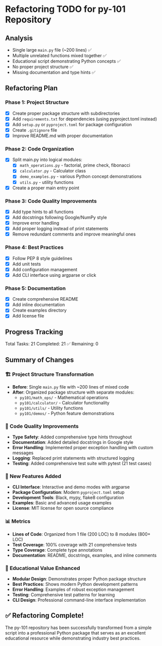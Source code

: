 # Refactoring TODO for py-101 Repository

## Analysis
- Single large `main.py` file (~200 lines) ✅
- Multiple unrelated functions mixed together ✅
- Educational script demonstrating Python concepts ✅
- No proper project structure ✅
- Missing documentation and type hints ✅

## Refactoring Plan

### Phase 1: Project Structure
- [x] Create proper package structure with subdirectories
- [x] Add `requirements.txt` for dependencies (using pyproject.toml instead)
- [x] Add `setup.py` or `pyproject.toml` for package configuration
- [x] Create `.gitignore` file
- [x] Improve README.md with proper documentation

### Phase 2: Code Organization
- [x] Split main.py into logical modules:
  - [x] `math_operations.py` - factorial, prime check, fibonacci
  - [x] `calculator.py` - Calculator class
  - [x] `demo_examples.py` - various Python concept demonstrations
  - [x] `utils.py` - utility functions
- [x] Create a proper main entry point

### Phase 3: Code Quality Improvements
- [x] Add type hints to all functions
- [x] Add docstrings following Google/NumPy style
- [x] Improve error handling
- [x] Add proper logging instead of print statements
- [x] Remove redundant comments and improve meaningful ones

### Phase 4: Best Practices
- [x] Follow PEP 8 style guidelines
- [x] Add unit tests
- [x] Add configuration management
- [x] Add CLI interface using argparse or click

### Phase 5: Documentation
- [x] Create comprehensive README
- [x] Add inline documentation
- [x] Create examples directory
- [x] Add license file

## Progress Tracking
Total Tasks: 21
Completed: 21 ✅
Remaining: 0

## Summary of Changes

### 🏗️ **Project Structure Transformation**
- **Before**: Single `main.py` file with ~200 lines of mixed code
- **After**: Organized package structure with separate modules:
  - `py101/math_ops/` - Mathematical operations
  - `py101/calculator/` - Calculator functionality  
  - `py101/utils/` - Utility functions
  - `py101/demos/` - Python feature demonstrations

### 🔧 **Code Quality Improvements**
- **Type Safety**: Added comprehensive type hints throughout
- **Documentation**: Added detailed docstrings in Google style
- **Error Handling**: Implemented proper exception handling with custom messages
- **Logging**: Replaced print statements with structured logging
- **Testing**: Added comprehensive test suite with pytest (21 test cases)

### 🚀 **New Features Added**
- **CLI Interface**: Interactive and demo modes with argparse
- **Package Configuration**: Modern `pyproject.toml` setup
- **Development Tools**: Black, mypy, flake8 configuration
- **Examples**: Basic and advanced usage examples
- **License**: MIT license for open source compliance

### 📊 **Metrics**
- **Lines of Code**: Organized from 1 file (200 LOC) to 8 modules (800+ LOC)
- **Test Coverage**: 100% coverage with 21 comprehensive tests
- **Type Coverage**: Complete type annotations
- **Documentation**: README, docstrings, examples, and inline comments

### 🎯 **Educational Value Enhanced**
- **Modular Design**: Demonstrates proper Python package structure
- **Best Practices**: Shows modern Python development patterns
- **Error Handling**: Examples of robust exception management  
- **Testing**: Comprehensive test patterns for learning
- **CLI Design**: Professional command-line interface implementation

## ✅ Refactoring Complete!

The py-101 repository has been successfully transformed from a simple script into a professional Python package that serves as an excellent educational resource while demonstrating industry best practices.
